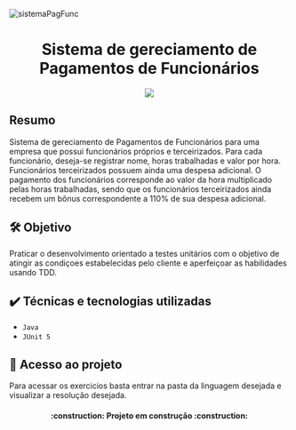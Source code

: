 
![sistemaPagFunc](https://user-images.githubusercontent.com/104870860/231298166-f806c4c6-a45a-43da-9e4e-9660bec3570e.png)


<h1 align="center">Sistema de gereciamento de Pagamentos de Funcionários</h1>

<p align="center">
<img src="http://img.shields.io/static/v1?label=STATUS&message=EM%20DESENVOLVIMENTO&color=GREEN&style=for-the-badge"/>
</p>

## Resumo 
Sistema de gereciamento de Pagamentos de Funcionários para uma empresa que possui funcionários próprios e terceirizados. Para cada funcionário, deseja-se
registrar nome, horas trabalhadas e valor por hora. Funcionários terceirizados possuem ainda uma
despesa adicional.
O pagamento dos funcionários corresponde ao valor da hora multiplicado pelas horas trabalhadas,
sendo que os funcionários terceirizados ainda recebem um bônus correspondente a 110% de sua
despesa adicional.

## 🛠️ Objetivo 
Praticar o desenvolvimento orientado a testes unitários com o objetivo de atingir as condiçoes estabelecidas pelo cliente e aperfeiçoar as habilidades usando TDD. 

## ✔️ Técnicas e tecnologias utilizadas

- ``Java``
- ``JUnit 5``

## 📁 Acesso ao projeto
Para acessar os exercicios basta entrar na pasta da linguagem desejada e visualizar a resolução desejada.

<h4 align="center"> 
    :construction:  Projeto em construção  :construction:
</h4>
